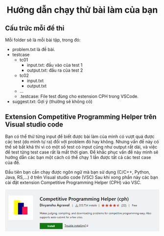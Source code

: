<div align="center">

# Hướng dẫn chạy thử bài làm của bạn
</div>

## Cấu trức mỗi đề thi

Mỗi folder sẽ là mỗi bài tập, trong đó:
  
- problem.txt là đề bài.
- testcase
  - tc01
    - input.txt: đầu vào của test 1
    - output.txt: đầu ra của test 2
  - tc02
    - input.txt
    - output.txt
  - ...
  - .testcase: File test đùng cho estension CPH trong VSCode.
- suggest.txt: Gợi ý (thường sẽ không có)

## Extension Competitive Programming Helper trên Visual studio code

Bạn có thể thử từng input để biết được bài làm của mình có vượt quá được các test (do mình tự ra) đối với problem đó hay không. Nhưng vấn đề này có thể sẽ bất khả thi vì có một số test có input cũng như output rất dài, và việc để test từng test case rất là mất thời gian. Để khắc phục vấn đề này mình sẽ hướng dẫn các bạn một cách có thể chạy 1 lần được tất cả các test case của đề.

Đầu tiên bạn cần chạy được ngôn ngữ mà bạn sử dụng (C/C++, Python, Java, RS,...) ở trên Visual studio code (VSC)
Sau khi xong phần này các bạn cài đặt extension Competitive Programming Helper (CPH) vào VSC.

<div align = "center">
  <img align="center" src= "https://raw.githubusercontent.com/zukahai/HaiZuka/master/Images/cph.png" />
</div>

